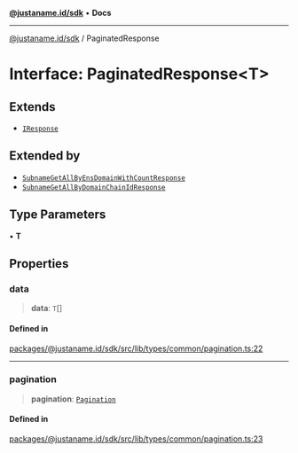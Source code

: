 [**@justaname.id/sdk**](../README.md) • **Docs**

***

[@justaname.id/sdk](../globals.md) / PaginatedResponse

# Interface: PaginatedResponse\<T\>

## Extends

- [`IResponse`](IResponse.md)

## Extended by

- [`SubnameGetAllByEnsDomainWithCountResponse`](SubnameGetAllByEnsDomainWithCountResponse.md)
- [`SubnameGetAllByDomainChainIdResponse`](SubnameGetAllByDomainChainIdResponse.md)

## Type Parameters

• **T**

## Properties

### data

> **data**: `T`[]

#### Defined in

[packages/@justaname.id/sdk/src/lib/types/common/pagination.ts:22](https://github.com/JustaName-id/JustaName-sdk/blob/dc845c10af242e3ca87d95ef392516ac0bfa8b95/packages/@justaname.id/sdk/src/lib/types/common/pagination.ts#L22)

***

### pagination

> **pagination**: [`Pagination`](Pagination.md)

#### Defined in

[packages/@justaname.id/sdk/src/lib/types/common/pagination.ts:23](https://github.com/JustaName-id/JustaName-sdk/blob/dc845c10af242e3ca87d95ef392516ac0bfa8b95/packages/@justaname.id/sdk/src/lib/types/common/pagination.ts#L23)
